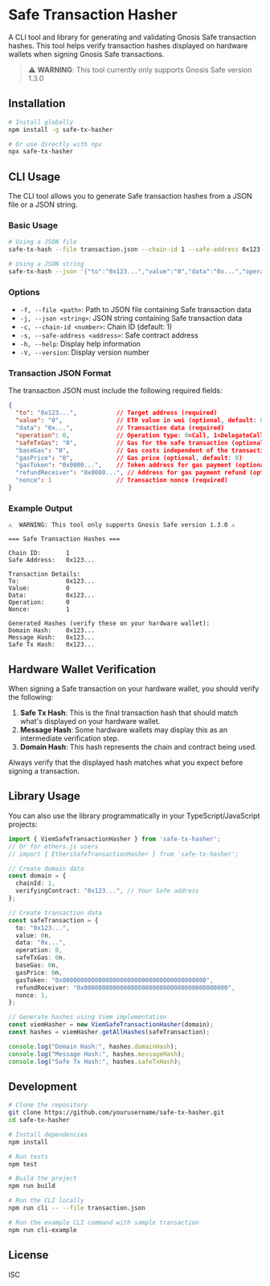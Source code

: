 # Safe Transaction Hasher

A CLI tool and library for generating and validating Gnosis Safe transaction hashes. This tool helps verify transaction hashes displayed on hardware wallets when signing Gnosis Safe transactions.

> ⚠️ **WARNING**: This tool currently only supports Gnosis Safe version 1.3.0

## Installation

```bash
# Install globally
npm install -g safe-tx-hasher

# Or use directly with npx
npx safe-tx-hasher
```

## CLI Usage

The CLI tool allows you to generate Safe transaction hashes from a JSON file or a JSON string.

### Basic Usage

```bash
# Using a JSON file
safe-tx-hash --file transaction.json --chain-id 1 --safe-address 0x123...

# Using a JSON string
safe-tx-hash --json '{"to":"0x123...","value":"0","data":"0x...","operation":0,"nonce":1}' --chain-id 1 --safe-address 0x123...
```

### Options

- `-f, --file <path>`: Path to JSON file containing Safe transaction data
- `-j, --json <string>`: JSON string containing Safe transaction data
- `-c, --chain-id <number>`: Chain ID (default: 1)
- `-s, --safe-address <address>`: Safe contract address
- `-h, --help`: Display help information
- `-V, --version`: Display version number

### Transaction JSON Format

The transaction JSON must include the following required fields:

```json
{
  "to": "0x123...",           // Target address (required)
  "value": "0",               // ETH value in wei (optional, default: 0)
  "data": "0x...",            // Transaction data (required)
  "operation": 0,             // Operation type: 0=Call, 1=DelegateCall (required)
  "safeTxGas": "0",           // Gas for the safe transaction (optional, default: 0)
  "baseGas": "0",             // Gas costs independent of the transaction (optional, default: 0)
  "gasPrice": "0",            // Gas price (optional, default: 0)
  "gasToken": "0x0000...",    // Token address for gas payment (optional, default: zero address)
  "refundReceiver": "0x0000...", // Address for gas payment refund (optional, default: zero address)
  "nonce": 1                  // Transaction nonce (required)
}
```

### Example Output

```
⚠️  WARNING: This tool only supports Gnosis Safe version 1.3.0 ⚠️

=== Safe Transaction Hashes ===

Chain ID:       1
Safe Address:   0x123...

Transaction Details:
To:             0x123...
Value:          0
Data:           0x123...
Operation:      0
Nonce:          1

Generated Hashes (verify these on your hardware wallet):
Domain Hash:    0x123...
Message Hash:   0x123...
Safe Tx Hash:   0x123...
```

## Hardware Wallet Verification

When signing a Safe transaction on your hardware wallet, you should verify the following:

1. **Safe Tx Hash**: This is the final transaction hash that should match what's displayed on your hardware wallet.
2. **Message Hash**: Some hardware wallets may display this as an intermediate verification step.
3. **Domain Hash**: This hash represents the chain and contract being used.

Always verify that the displayed hash matches what you expect before signing a transaction.

## Library Usage

You can also use the library programmatically in your TypeScript/JavaScript projects:

```typescript
import { ViemSafeTransactionHasher } from 'safe-tx-hasher';
// Or for ethers.js users
// import { EthersSafeTransactionHasher } from 'safe-tx-hasher';

// Create domain data
const domain = {
  chainId: 1,
  verifyingContract: "0x123...", // Your Safe address
};

// Create transaction data
const safeTransaction = {
  to: "0x123...",
  value: 0n,
  data: "0x...",
  operation: 0,
  safeTxGas: 0n,
  baseGas: 0n,
  gasPrice: 0n,
  gasToken: "0x0000000000000000000000000000000000000000",
  refundReceiver: "0x0000000000000000000000000000000000000000",
  nonce: 1,
};

// Generate hashes using Viem implementation
const viemHasher = new ViemSafeTransactionHasher(domain);
const hashes = viemHasher.getAllHashes(safeTransaction);

console.log("Domain Hash:", hashes.domainHash);
console.log("Message Hash:", hashes.messageHash);
console.log("Safe Tx Hash:", hashes.safeTxHash);
```

## Development

```bash
# Clone the repository
git clone https://github.com/yourusername/safe-tx-hasher.git
cd safe-tx-hasher

# Install dependencies
npm install

# Run tests
npm test

# Build the project
npm run build

# Run the CLI locally
npm run cli -- --file transaction.json

# Run the example CLI command with sample transaction
npm run cli-example
```

## License

ISC
